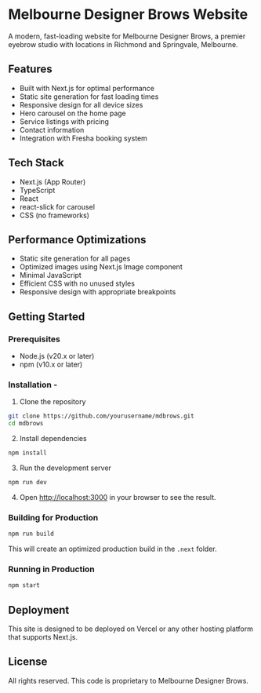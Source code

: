 # Melbourne Designer Brows Website

A modern, fast-loading website for Melbourne Designer Brows, a premier eyebrow studio with locations in Richmond and Springvale, Melbourne.

## Features

- Built with Next.js for optimal performance
- Static site generation for fast loading times
- Responsive design for all device sizes
- Hero carousel on the home page
- Service listings with pricing
- Contact information
- Integration with Fresha booking system

## Tech Stack

- Next.js (App Router)
- TypeScript
- React
- react-slick for carousel
- CSS (no frameworks)

## Performance Optimizations

- Static site generation for all pages
- Optimized images using Next.js Image component
- Minimal JavaScript
- Efficient CSS with no unused styles
- Responsive design with appropriate breakpoints

## Getting Started

### Prerequisites

- Node.js (v20.x or later)
- npm (v10.x or later)

### Installation -

1. Clone the repository
```bash
git clone https://github.com/yourusername/mdbrows.git
cd mdbrows
```

2. Install dependencies
```bash
npm install
```

3. Run the development server
```bash
npm run dev
```

4. Open [http://localhost:3000](http://localhost:3000) in your browser to see the result.

### Building for Production

```bash
npm run build
```

This will create an optimized production build in the `.next` folder.

### Running in Production

```bash
npm start
```

## Deployment

This site is designed to be deployed on Vercel or any other hosting platform that supports Next.js.

## License

All rights reserved. This code is proprietary to Melbourne Designer Brows.
